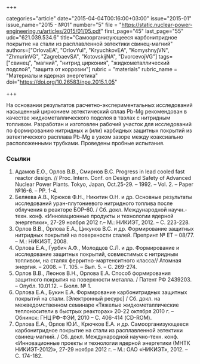 +++

categories="article"
date="2015-04-04T00:16:00+03:00"
issue="2015-01"
issue_name="2015 - №01"
number="5"
file = "https://static.nuclear-power-engineering.ru/articles/2015/01/05.pdf"
first_page="45"
last_page="55"
udc="621.039.534.6"
title="Самоорганизующееся карбонитридное покрытие на стали из расплавленной эвтектики свинец-магний"
authors=["OrlovaEA", "OrlovYuI", "KryuchkovEA", "KomyshnyjVN", "ZhmurinVG", "ZagrebaevSA", "KotovskijNA", "DvorcevojVG"]
tags=["свинец", "магний", "нитрид циркония", "жидкометаллический подслой", "защита от коррозии"]
rubric = "materials"
rubric_name = "Материалы и ядерная энергетика"
doi="https://doi.org/10.26583/npe.2015.1.05"

+++

На основании результатов расчетно-экспериментальных исследований насыщенный цирконием эвтектический сплав Pb-Mg рекомендован в качестве жидкометаллического подслоя в твэлах с нитридным топливом. Разработан и изготовлен рабочий участок для исследований по формированию нитридных и (или) карбидных защитных покрытий из эвтектического расплава Pb-Mg в узком зазоре между коаксиально расположенными трубками. Проведены пробные испытания.

### Ссылки

1. Адамов Е.О., Орлов В.В., Смирнов В.С. Progress in lead cooled fast reactor design. // Proc. Intern. Conf. on Design and Safety of Advanced Nuclear Power Plants. Tokyo, Japan, Oct.25-29. – 1992. – Vol. 2. – Рaper №16-6. – РP. 1-4.
2. Беляева А.В., Крюков Ф.Н., Никитин О.Н. и др. Основные результаты исследований уран-плутониевого нитридного топлива после облучения в реакторе БОР-60. / Сб. докл. Международной научн.-техн. конф. «Инновационные продукты и технологии ядерной энергетики», 27-29 ноября 2012 г.– М.: НИКИЭТ, 2012. – С. 223-228.
3. Орлов В.В., Орлова Е.А., Цикунов В.С. и др. Формирование защитных нитридных покрытий на поверхности сталей. Препринт № ЕТ – 08/77. – М.: НИКИЭТ, 2008.
4. Орлова Е.А., Гурбич А.Ф., Молодцов С.Л. и др. Формирование и исследование защитных покрытий, совместимых с нитридным топливом, на сталях ферритно-мартенситного класса// Атомная энергия. – 2008. – Т. 105. – Вып. 5. – С. 269-274.
5. Орлов В.В., Леонов В.Н., Орлова Е.А. Способ формирования защитного покрытия на поверхности металла. / Патент РФ 2439203. – Опубл. 10.01.12. – Бюлл. № 1.
6. Орлова Е.А., Букин Е.А. Формирование карбонитридных защитных покрытий на стали. [Электронный ресурс] / Сб. докл. на межведомственном семинаре «Тяжелые жидкометаллические теплоносители в быстрых реакторах» 20-22 октября 2010 г. – Обнинск: ГНЦ РФ-ФЭИ, 2010 – С. 406-414 (CD-ROM).
7. Орлова Е.А., Орлов Ю.И., Крючков Е.А. и др. Самоорганизующееся карбонитридное покрытие на стали из расплавленной эвтектики свинец-магний. / Сб. докл. Международной научно-техн. конф. «Инновационные проекты и технологии ядерной энергетики (МНТК НИКИЭТ-2012)», 27-29 ноября 2012 г. – М.: ОАО «НИКИЭТ», 2012. – С. 174-182.